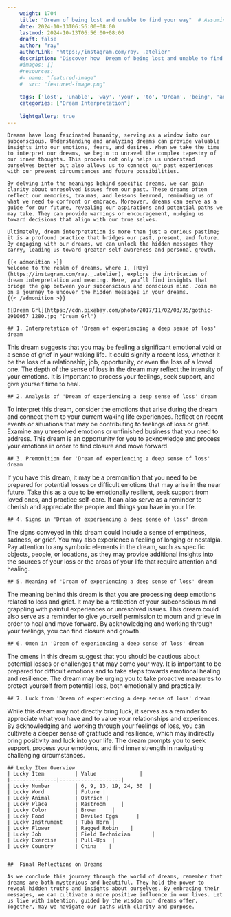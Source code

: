 ```yaml
---
    weight: 1704
    title: "Dream of being lost and unable to find your way"  # Assuming 'title' column exists
    date: 2024-10-13T06:56:00+08:00
    lastmod: 2024-10-13T06:56:00+08:00
    draft: false
    author: "ray"
    authorLink: "https://instagram.com/ray._.atelier"
    description: "Discover how 'Dream of being lost and unable to find your way' can interpret your future and uncover its significant meanings in your life."
    #images: []
    #resources:
    #- name: "featured-image"
    #  src: "featured-image.png"
    
    tags: ['lost', 'unable', 'way', 'your', 'to', 'Dream', 'being', 'and', 'of', 'find']
    categories: ["Dream Interpretation"]
    
    lightgallery: true
---
```

    
    Dreams have long fascinated humanity, serving as a window into our subconscious. Understanding and analyzing dreams can provide valuable insights into our emotions, fears, and desires. When we take the time to interpret our dreams, we begin to unravel the complex tapestry of our inner thoughts. This process not only helps us understand ourselves better but also allows us to connect our past experiences with our present circumstances and future possibilities.
    
    By delving into the meanings behind specific dreams, we can gain clarity about unresolved issues from our past. These dreams often reflect our memories, traumas, and lessons learned, reminding us of what we need to confront or embrace. Moreover, dreams can serve as a guide for our future, revealing our aspirations and potential paths we may take. They can provide warnings or encouragement, nudging us toward decisions that align with our true selves.
    
    Ultimately, dream interpretation is more than just a curious pastime; it is a profound practice that bridges our past, present, and future. By engaging with our dreams, we can unlock the hidden messages they carry, leading us toward greater self-awareness and personal growth.
    
    {{< admonition >}}
    Welcome to the realm of dreams, where I, [Ray](https://instagram.com/ray._.atelier), explore the intricacies of dream interpretation and meaning. Here, you’ll find insights that bridge the gap between your subconscious and conscious mind. Join me on a journey to uncover the hidden messages in your dreams.
    {{< /admonition >}}
    
    ![Dream Grl](https://cdn.pixabay.com/photo/2017/11/02/03/35/gothic-2910057_1280.jpg "Dream Grl")
    
    ## 1. Interpretation of 'Dream of experiencing a deep sense of loss' dream
    
This dream suggests that you may be feeling a significant emotional void or a sense of grief in your waking life. It could signify a recent loss, whether it be the loss of a relationship, job, opportunity, or even the loss of a loved one. The depth of the sense of loss in the dream may reflect the intensity of your emotions. It is important to process your feelings, seek support, and give yourself time to heal.
    
    ## 2. Analysis of 'Dream of experiencing a deep sense of loss' dream
    
To interpret this dream, consider the emotions that arise during the dream and connect them to your current waking life experiences. Reflect on recent events or situations that may be contributing to feelings of loss or grief. Examine any unresolved emotions or unfinished business that you need to address. This dream is an opportunity for you to acknowledge and process your emotions in order to find closure and move forward.
    
    ## 3. Premonition for 'Dream of experiencing a deep sense of loss' dream
    
If you have this dream, it may be a premonition that you need to be prepared for potential losses or difficult emotions that may arise in the near future. Take this as a cue to be emotionally resilient, seek support from loved ones, and practice self-care. It can also serve as a reminder to cherish and appreciate the people and things you have in your life.
    
    ## 4. Signs in 'Dream of experiencing a deep sense of loss' dream
    
The signs conveyed in this dream could include a sense of emptiness, sadness, or grief. You may also experience a feeling of longing or nostalgia. Pay attention to any symbolic elements in the dream, such as specific objects, people, or locations, as they may provide additional insights into the sources of your loss or the areas of your life that require attention and healing.
    
    ## 5. Meaning of 'Dream of experiencing a deep sense of loss' dream
    
The meaning behind this dream is that you are processing deep emotions related to loss and grief. It may be a reflection of your subconscious mind grappling with painful experiences or unresolved issues. This dream could also serve as a reminder to give yourself permission to mourn and grieve in order to heal and move forward. By acknowledging and working through your feelings, you can find closure and growth.
    
    ## 6. Omen in 'Dream of experiencing a deep sense of loss' dream
    
The omens in this dream suggest that you should be cautious about potential losses or challenges that may come your way. It is important to be prepared for difficult emotions and to take steps towards emotional healing and resilience. The dream may be urging you to take proactive measures to protect yourself from potential loss, both emotionally and practically.
    
    ## 7. Luck from 'Dream of experiencing a deep sense of loss' dream
    
While this dream may not directly bring luck, it serves as a reminder to appreciate what you have and to value your relationships and experiences. By acknowledging and working through your feelings of loss, you can cultivate a deeper sense of gratitude and resilience, which may indirectly bring positivity and luck into your life. The dream prompts you to seek support, process your emotions, and find inner strength in navigating challenging circumstances.
    
    ## Lucky Item Overview
    | Lucky Item          | Value              |
    |---------------|--------------------|
    | Lucky Number        | 6, 9, 13, 19, 24, 30  |
    | Lucky Word          | Future |
    | Lucky Animal        | Ostrich |
    | Lucky Place         | Restroom     |
    | Lucky Color         | Brown     |
    | Lucky Food          | Deviled Eggs      |
    | Lucky Instrument    | Tuba Horn |
    | Lucky Flower        | Ragged Robin    |
    | Lucky Job           | Field Technician       |
    | Lucky Exercise      | Pull-Ups  |
    | Lucky Country       | China    |
    
    
    ##  Final Reflections on Dreams
    
    As we conclude this journey through the world of dreams, remember that dreams are both mysterious and beautiful. They hold the power to reveal hidden truths and insights about ourselves. By embracing their messages, we can cultivate a more positive influence in our lives. Let us live with intention, guided by the wisdom our dreams offer. Together, may we navigate our paths with clarity and purpose.
    